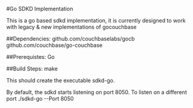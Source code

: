 #Go SDKD Implementation

This is a go based sdkd implementation, it is currently designed to work with legacy & new implementations of gocouchbase

##Dependencies:
github.com/couchbaselabs/gocb
github.com/couchbase/go-couchbase


##Prerequistes:
Go

##Build Steps:
make


This should create the executable sdkd-go. 

By default, the sdkd starts listening on port 8050. To listen on a different port 
./sdkd-go --Port 8050

